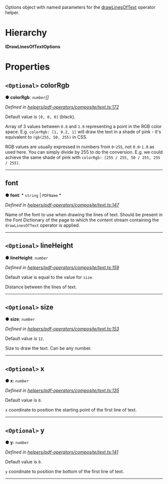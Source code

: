 

Options object with named parameters for the [drawLinesOfText](../modules/_helpers_pdf_operators_composite_text_.md#drawlinesoftext) operator helper.

# Hierarchy

**IDrawLinesOfTextOptions**

# Properties

<a id="colorrgb"></a>

## `<Optional>` colorRgb

**● colorRgb**: *`number`[]*

*Defined in [helpers/pdf-operators/composite/text.ts:172](https://github.com/Hopding/pdf-lib/blob/fbaf7a9/src/helpers/pdf-operators/composite/text.ts#L172)*

Default value is `[0, 0, 0]` (black).

Array of 3 values between `0.0` and `1.0` representing a point in the RGB color space. E.g. `colorRgb: [1, 0.2, 1]` will draw the text in a shade of pink - it's equivalent to `rgb(255, 50, 255)` in CSS.

RGB values are usually expressed in numbers from `0`-`255`, not `0.0`-`1.0` as used here. You can simply divide by 255 to do the conversion. E.g. we could achieve the same shade of pink with `colorRgb: [255 / 255, 50 / 255, 255 / 255]`.

___
<a id="font"></a>

##  font

**● font**: * `string` &#124; `PDFName`
*

*Defined in [helpers/pdf-operators/composite/text.ts:147](https://github.com/Hopding/pdf-lib/blob/fbaf7a9/src/helpers/pdf-operators/composite/text.ts#L147)*

Name of the font to use when drawing the lines of text. Should be present in the Font Dictionary of the page to which the content stream containing the `drawLinesOfText` operator is applied.

___
<a id="lineheight"></a>

## `<Optional>` lineHeight

**● lineHeight**: *`number`*

*Defined in [helpers/pdf-operators/composite/text.ts:159](https://github.com/Hopding/pdf-lib/blob/fbaf7a9/src/helpers/pdf-operators/composite/text.ts#L159)*

Default value is equal to the value for `size`.

Distance between the lines of text.

___
<a id="size"></a>

## `<Optional>` size

**● size**: *`number`*

*Defined in [helpers/pdf-operators/composite/text.ts:153](https://github.com/Hopding/pdf-lib/blob/fbaf7a9/src/helpers/pdf-operators/composite/text.ts#L153)*

Default value is `12`.

Size to draw the text. Can be any number.

___
<a id="x"></a>

## `<Optional>` x

**● x**: *`number`*

*Defined in [helpers/pdf-operators/composite/text.ts:135](https://github.com/Hopding/pdf-lib/blob/fbaf7a9/src/helpers/pdf-operators/composite/text.ts#L135)*

Default value is `0`.

`x` coordinate to position the starting point of the first line of text.

___
<a id="y"></a>

## `<Optional>` y

**● y**: *`number`*

*Defined in [helpers/pdf-operators/composite/text.ts:141](https://github.com/Hopding/pdf-lib/blob/fbaf7a9/src/helpers/pdf-operators/composite/text.ts#L141)*

Default value is `0`.

`y` coordinate to position the bottom of the first line of text.

___

